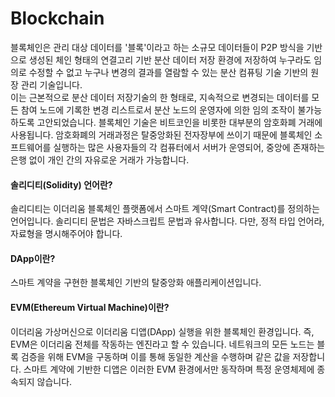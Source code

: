 # Blockchain
블록체인은 관리 대상 데이터를 '블록'이라고 하는 소규모 데이터들이 P2P 방식을 기반으로 생성된 체인 형태의 연결고리 기반 분산 데이터 저장 환경에 저장하여 누구라도 임의로 수정할 수 없고 누구나 변경의 결과를 열람할 수 있는 분산 컴퓨팅 기술 기반의 원장 관리 기술입니다.  
이는 근본적으로 분산 데이터 저장기술의 한 형태로, 지속적으로 변경되는 데이터를 모든 참여 노드에 기록한 변경 리스트로서 분산 노드의 운영자에 의한 임의 조작이 불가능하도록 고안되었습니다. 블록체인 기술은 비트코인을 비롯한 대부분의 암호화폐 거래에 사용됩니다. 암호화폐의 거래과정은 탈중앙화된 전자장부에 쓰이기 때문에 블록체인 소프트웨어를 실행하는 많은 사용자들의 각 컴퓨터에서 서버가 운영되어, 중앙에 존재하는 은행 없이 개인 간의 자유로운 거래가 가능합니다.

#### 솔리디티(Solidity) 언어란?
솔리디티는 이더리움 블록체인 플랫폼에서 스마트 계약(Smart Contract)를 정의하는 언어입니다.
솔리디티 문법은 자바스크립트 문법과 유사합니다. 다만, 정적 타입 언어라, 자료형을 명시해주어야 합니다.

#### DApp이란?
스마트 계약을 구현한 블록체인 기반의 탈중앙화 애플리케이션입니다.

#### EVM(Ethereum Virtual Machine)이란?
이더리움 가상머신으로 이더리움 디앱(DApp) 실행을 위한 블록체인 환경입니다. 즉, EVM은 이더리움 전체를 작동하는 엔진라고 할 수 있습니다. 
네트워크의 모든 노드는 블록 검증을 위해 EVM을 구동하며 이를 통해 동일한 계산을 수행하며 같은 값을 저장합니다. 스마트 계약에 기반한 디앱은 이러한 EVM 환경에서만 동작하며 특정 운영체제에 종속되지 않습니다. 
